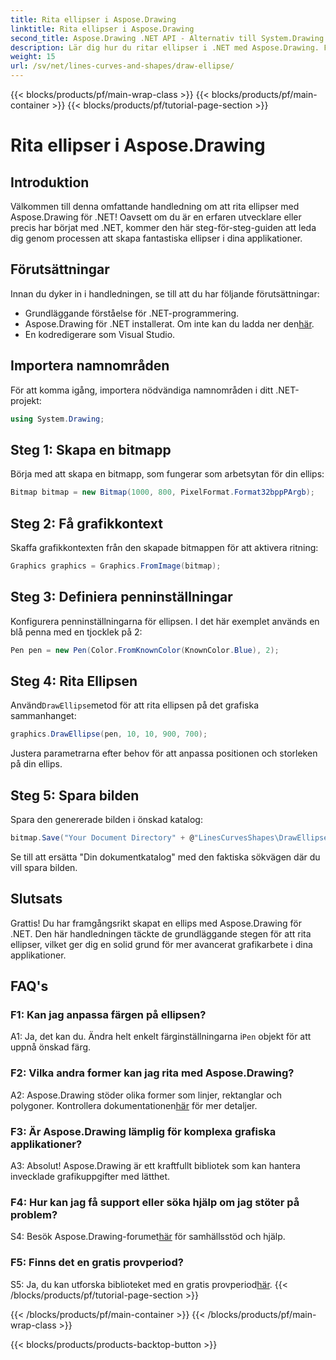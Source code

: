 ```yaml
---
title: Rita ellipser i Aspose.Drawing
linktitle: Rita ellipser i Aspose.Drawing
second_title: Aspose.Drawing .NET API - Alternativ till System.Drawing.Common
description: Lär dig hur du ritar ellipser i .NET med Aspose.Drawing. Följ denna steg-för-steg handledning för att skapa fantastisk grafik utan ansträngning.
weight: 15
url: /sv/net/lines-curves-and-shapes/draw-ellipse/
---
```


{{< blocks/products/pf/main-wrap-class >}}
{{< blocks/products/pf/main-container >}}
{{< blocks/products/pf/tutorial-page-section >}}

# Rita ellipser i Aspose.Drawing

## Introduktion

Välkommen till denna omfattande handledning om att rita ellipser med Aspose.Drawing för .NET! Oavsett om du är en erfaren utvecklare eller precis har börjat med .NET, kommer den här steg-för-steg-guiden att leda dig genom processen att skapa fantastiska ellipser i dina applikationer.

## Förutsättningar

Innan du dyker in i handledningen, se till att du har följande förutsättningar:

- Grundläggande förståelse för .NET-programmering.
-  Aspose.Drawing för .NET installerat. Om inte kan du ladda ner den[här](https://releases.aspose.com/drawing/net/).
- En kodredigerare som Visual Studio.

## Importera namnområden

För att komma igång, importera nödvändiga namnområden i ditt .NET-projekt:

```csharp
using System.Drawing;
```

## Steg 1: Skapa en bitmapp

Börja med att skapa en bitmapp, som fungerar som arbetsytan för din ellips:

```csharp
Bitmap bitmap = new Bitmap(1000, 800, PixelFormat.Format32bppPArgb);
```

## Steg 2: Få grafikkontext

Skaffa grafikkontexten från den skapade bitmappen för att aktivera ritning:

```csharp
Graphics graphics = Graphics.FromImage(bitmap);
```

## Steg 3: Definiera penninställningar

Konfigurera penninställningarna för ellipsen. I det här exemplet används en blå penna med en tjocklek på 2:

```csharp
Pen pen = new Pen(Color.FromKnownColor(KnownColor.Blue), 2);
```

## Steg 4: Rita Ellipsen

 Använd`DrawEllipse`metod för att rita ellipsen på det grafiska sammanhanget:

```csharp
graphics.DrawEllipse(pen, 10, 10, 900, 700);
```

Justera parametrarna efter behov för att anpassa positionen och storleken på din ellips.

## Steg 5: Spara bilden

Spara den genererade bilden i önskad katalog:

```csharp
bitmap.Save("Your Document Directory" + @"LinesCurvesShapes\DrawEllipse_out.png");
```

Se till att ersätta "Din dokumentkatalog" med den faktiska sökvägen där du vill spara bilden.

## Slutsats

Grattis! Du har framgångsrikt skapat en ellips med Aspose.Drawing för .NET. Den här handledningen täckte de grundläggande stegen för att rita ellipser, vilket ger dig en solid grund för mer avancerat grafikarbete i dina applikationer.

## FAQ's

### F1: Kan jag anpassa färgen på ellipsen?

 A1: Ja, det kan du. Ändra helt enkelt färginställningarna i`Pen` objekt för att uppnå önskad färg.

### F2: Vilka andra former kan jag rita med Aspose.Drawing?

 A2: Aspose.Drawing stöder olika former som linjer, rektanglar och polygoner. Kontrollera dokumentationen[här](https://reference.aspose.com/drawing/net/) för mer detaljer.

### F3: Är Aspose.Drawing lämplig för komplexa grafiska applikationer?

A3: Absolut! Aspose.Drawing är ett kraftfullt bibliotek som kan hantera invecklade grafikuppgifter med lätthet.

### F4: Hur kan jag få support eller söka hjälp om jag stöter på problem?

 S4: Besök Aspose.Drawing-forumet[här](https://forum.aspose.com/c/diagram/17) för samhällsstöd och hjälp.

### F5: Finns det en gratis provperiod?

 S5: Ja, du kan utforska biblioteket med en gratis provperiod[här](https://releases.aspose.com/).
{{< /blocks/products/pf/tutorial-page-section >}}

{{< /blocks/products/pf/main-container >}}
{{< /blocks/products/pf/main-wrap-class >}}

{{< blocks/products/products-backtop-button >}}
